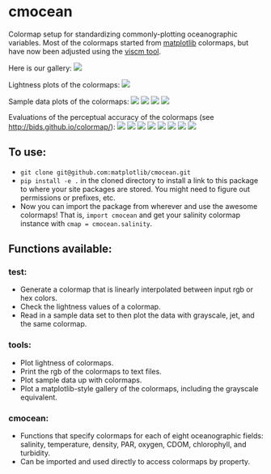 cmocean
=======

Colormap setup for standardizing commonly-plotting oceanographic variables. Most of the colormaps started from [matplotlib](http://matplotlib.org/) colormaps, but have now been adjusted using the [viscm tool](https://github.com/BIDS/viscm).

Here is our gallery: [<img src="figures/gallery.png" class="picFloat">](figures/gallery.png)

Lightness plots of the colormaps: [<img src="figures/lightness.png" class="picFloat">](figures/lightness.png)

Sample data plots of the colormaps: [<img src="figures/MS2_L10.png" class="picFloat">](figures/MS2-L10.png)
[<img src="figures/MS08_L12.png" class="picFloat">](figures/MS08-L12.png)
[<img src="figures/MS09_L05.png" class="picFloat">](figures/MS09-L05.png)
[<img src="figures/MS09_L10.png" class="picFloat">](figures/MS09-L10.png)

Evaluations of the perceptual accuracy of the colormaps (see http://bids.github.io/colormap/): [<img src="figures/eval_Temperature.png" class="picFloat">](figures/eval_Temperature.png)
[<img src="figures/eval_Oxygen.png" class="picFloat">](figures/eval_Oxygen.png)
[<img src="figures/eval_Salinity.png" class="picFloat">](figures/eval_Salinity.png)
[<img src="figures/eval_Chlorophyll.png" class="picFloat">](figures/eval_Chlorophyll.png)
[<img src="figures/eval_Density.png" class="picFloat">](figures/eval_Density.png)
[<img src="figures/eval_PAR.png" class="picFloat">](figures/eval_PAR.png)
[<img src="figures/eval_Turbidity.png" class="picFloat">](figures/eval_Turbidity.png)
[<img src="figures/eval_CDOM.png" class="picFloat">](figures/eval_CDOM.png)

## To use:

* `git clone git@github.com:matplotlib/cmocean.git`
* `pip install -e .` in the cloned directory to install a link to this package to where your site packages are stored. You might need to figure out permissions or prefixes, etc.
* Now you can import the package from wherever and use the awesome colormaps! That is, `import cmocean` and get your salinity colormap instance with `cmap = cmocean.salinity`. 

## Functions available:

### test:
* Generate a colormap that is linearly interpolated between input rgb or hex colors.
* Check the lightness values of a colormap.
* Read in a sample data set to then plot the data with grayscale, jet, and the same colormap.

### tools:
* Plot lightness of colormaps.
* Print the rgb of the colormaps to text files.
* Plot sample data up with colormaps.
* Plot a matplotlib-style gallery of the colormaps, including the grayscale equivalent.

### cmocean:
* Functions that specify colormaps for each of eight oceanographic fields: salinity, temperature, density, PAR, oxygen, CDOM, chlorophyll, and turbidity.
* Can be imported and used directly to access colormaps by property.
